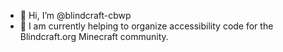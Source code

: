 - 👋 Hi, I’m @blindcraft-cbwp
- 👀 I am currently helping to organize accessibility code for the Blindcraft.org Minecraft community.

<!--- do not read this --->
